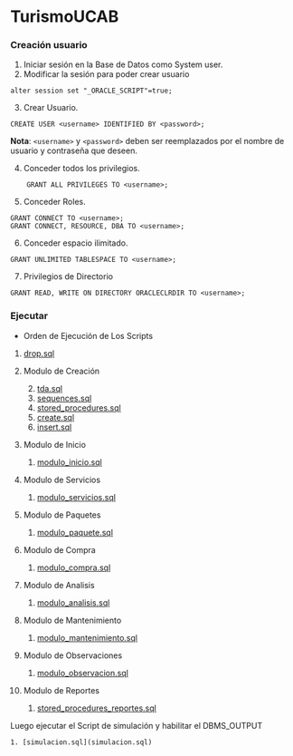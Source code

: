 # TurismoUCAB

### Creación usuario

1. Iniciar sesión en la Base de Datos como System user.
2. Modificar la sesión para poder crear usuario
```terminal
alter session set "_ORACLE_SCRIPT"=true;  
```
3. Crear Usuario. 
```terminal
CREATE USER <username> IDENTIFIED BY <password>;
```
**Nota**: `<username>` y `<password>` deben ser reemplazados por el nombre de usuario y contraseña que deseen.

4. Conceder todos los privilegios.
```terminal
    GRANT ALL PRIVILEGES TO <username>;
```

5. Conceder Roles.
```terminal
GRANT CONNECT TO <username>;
GRANT CONNECT, RESOURCE, DBA TO <username>;
```

6. Conceder espacio ilimitado.
```terminal
GRANT UNLIMITED TABLESPACE TO <username>;
```

7. Privilegios de Directorio
```terminal
GRANT READ, WRITE ON DIRECTORY ORACLECLRDIR TO <username>;
```

### Ejecutar

- Orden de Ejecución de Los Scripts

1.  [drop.sql](drop.sql)
2. Modulo de Creación

    2.  [tda.sql](modulo_creacion/tda.sql)
    3.  [sequences.sql](modulo_creacion/sequences.sql)
    4.  [stored_procedures.sql](modulo_creacion/stored_procedures.sql)
    5.  [create.sql](modulo_creacion/create.sql)
    6.  [insert.sql](modulo_creacion/insert.sql)
3. Modulo de Inicio

    1. [modulo_inicio.sql](modulo_inicio/modulo_inicio.sql)
4. Modulo de Servicios
    
    1. [modulo_servicios.sql](modulo_servicios/modulo_servicios.sql)

5. Modulo de Paquetes

    1. [modulo_paquete.sql](modulo_paquetes/modulo_paquete.sql)

6. Modulo de Compra

    1. [modulo_compra.sql](modulo_compra/modulo_compra.sql)

7. Modulo de Analisis

    1. [modulo_analisis.sql](modulo_analisis/modulo_analisis.sql)

9. Modulo de Mantenimiento

    1. [modulo_mantenimiento.sql](modulo_mantenimiento/modulo_mantenimiento.sql)

9. Modulo de Observaciones

    1. [modulo_observacion.sql](modulo_observaciones/modulo_observacion.sql)

8. Modulo de Reportes

    1. [stored_procedures_reportes.sql](Reportes/stored_procedures_reportes.sql)

Luego ejecutar el Script de simulación y habilitar el DBMS_OUTPUT

    1. [simulacion.sql](simulacion.sql)